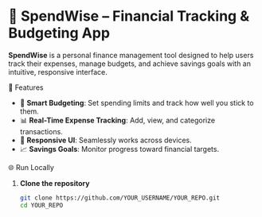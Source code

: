 # 💸 SpendWise – Financial Tracking & Budgeting App

**SpendWise** is a personal finance management tool designed to help users track their expenses, manage budgets, and achieve savings goals with an intuitive, responsive interface.

🚀 Features

- 🧠 **Smart Budgeting**: Set spending limits and track how well you stick to them.
- 📊 **Real-Time Expense Tracking**: Add, view, and categorize transactions.
- 📱 **Responsive UI**: Seamlessly works across devices.
- 📈 **Savings Goals**: Monitor progress toward financial targets.

🌐 Run Locally

1. **Clone the repository**
   ```bash
   git clone https://github.com/YOUR_USERNAME/YOUR_REPO.git
   cd YOUR_REPO
